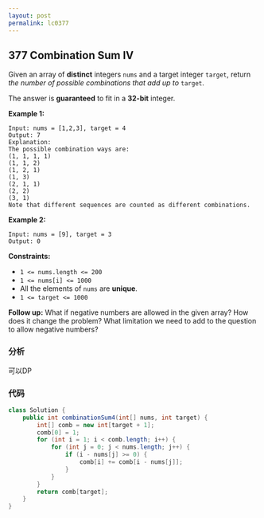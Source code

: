 ```yaml
---
layout: post
permalink: lc0377
---
```


## 377 Combination Sum IV

Given an array of **distinct** integers `nums` and a target integer `target`, return _the number of possible combinations that add up to_ `target`.

The answer is **guaranteed** to fit in a **32-bit** integer.

**Example 1:**

```text
Input: nums = [1,2,3], target = 4
Output: 7
Explanation:
The possible combination ways are:
(1, 1, 1, 1)
(1, 1, 2)
(1, 2, 1)
(1, 3)
(2, 1, 1)
(2, 2)
(3, 1)
Note that different sequences are counted as different combinations.
```

**Example 2:**

```text
Input: nums = [9], target = 3
Output: 0
```

**Constraints:**

* `1 <= nums.length <= 200`
* `1 <= nums[i] <= 1000`
* All the elements of `nums` are **unique**.
* `1 <= target <= 1000`

**Follow up:** What if negative numbers are allowed in the given array? How does it change the problem? What limitation we need to add to the question to allow negative numbers?

### 分析

可以DP

### 代码

```java
class Solution {
    public int combinationSum4(int[] nums, int target) {
        int[] comb = new int[target + 1];
        comb[0] = 1;
        for (int i = 1; i < comb.length; i++) {
            for (int j = 0; j < nums.length; j++) {
                if (i - nums[j] >= 0) {
                    comb[i] += comb[i - nums[j]];
                }
            }
        }
        return comb[target];
    }
}
```
